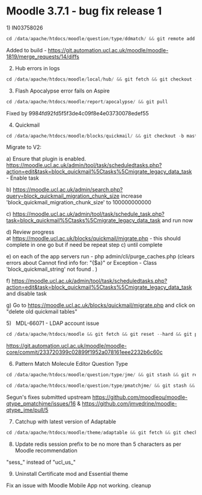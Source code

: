# Moodle 3.7.1 - bug fix release 1

1) IN03758026

``` java
cd /data/apache/htdocs/moodle/question/type/ddmatch/ && git remote add ucl git@git.automation.ucl.ac.uk:moodle/moodle-qtype_ddmatch.git && git fetch ucl && git checkout -b ucl-master ucl/master
```

Added to build - <https://git.automation.ucl.ac.uk/moodle/moodle-1819/merge_requests/14/diffs>

2) Hub errors in logs

``` java
cd /data/apache/htdocs/moodle/local/hub/ && git fetch && git checkout -b v2 origin/v2
```

3) Flash Apocalypse error fails on Aspire

``` java
cd /data/apache/htdocs/moodle/report/apocalypse/ && git pull
```

Fixed by 9984fd92fd5f5f3de4c09f8e4e03730078edef55

4) Quickmail

``` java
cd /data/apache/htdocs/moodle/blocks/quickmail/ && git checkout -b master origin/master && git pull
```

Migrate to V2:

a) Ensure that plugin is enabled. <https://moodle.ucl.ac.uk/admin/tool/task/scheduledtasks.php?action=edit&task=block_quickmail%5Ctasks%5Cmigrate_legacy_data_task> - Enable task

b) <https://moodle.ucl.ac.uk/admin/search.php?query=block_quickmail_migration_chunk_size> increase 'block\_quickmail\_migration\_chunk\_size' to 100000000000

c) <https://moodle.ucl.ac.uk/admin/tool/task/schedule_task.php?task=block_quickmail%5Ctasks%5Cmigrate_legacy_data_task> and run now 

d) Review progress at <https://moodle.ucl.ac.uk/blocks/quickmail/migrate.php> - this should complete in one go but if need be repeat step c) until complete

e) on each of the app servers run - php admin/cli/purge\_caches.php (clears errors about Cannot find info for: "{$a}" or Exception - Class 'block\_quickmail\_string' not found . )

f) <https://moodle.ucl.ac.uk/admin/tool/task/scheduledtasks.php?action=edit&task=block_quickmail%5Ctasks%5Cmigrate_legacy_data_task> and disable task

g) Go to <https://moodle.ucl.ac.uk/blocks/quickmail/migrate.php> and click on "delete old quickmail tables"

5)   MDL-66071 - LDAP account issue

``` java
cd /data/apache/htdocs/moodle && git fetch && git reset --hard && git pull
```

<https://git.automation.ucl.ac.uk/moodle/moodle-core/commit/233720399c02899f1952a078161eee2232b6c60c>

6) Pattern Match Molecule Editor Question Type

``` java
cd /data/apache/htdocs/moodle/question/type/jme/ && git stash && git remote add segun https://github.com/segunb/moodle-qtype_jme.git && git fetch segun && git checkout -b segun-fix segun/Editor-not-looading-in-Moodle371

cd /data/apache/htdocs/moodle/question/type/pmatchjme/ && git stash && git remote add segun https://github.com/segunb/moodle-qtype_pmatchjme.git && git fetch segun && git checkout -b segun-fix segun/Fails-to-save-on-Moodle371
```

Segun's fixes submitted upstream <https://github.com/moodleou/moodle-qtype_pmatchjme/issues/16> & <https://github.com/jmvedrine/moodle-qtype_jme/pull/5>

7) Catchup with latest version of Adaptable

``` java
cd /data/apache/htdocs/moodle/theme/adaptable && git fetch && git checkout -b UCL_master-cc0605e ucl/UCL_master-cc0605e
```

8) Update redis session prefix to be no more than 5 characters as per Moodle recommendation

"sess\_" instead of "ucl\_us\_"

9) Uninstall Certificate mod and Essential theme

Fix an issue with Moodle Mobile App not working. cleanup


